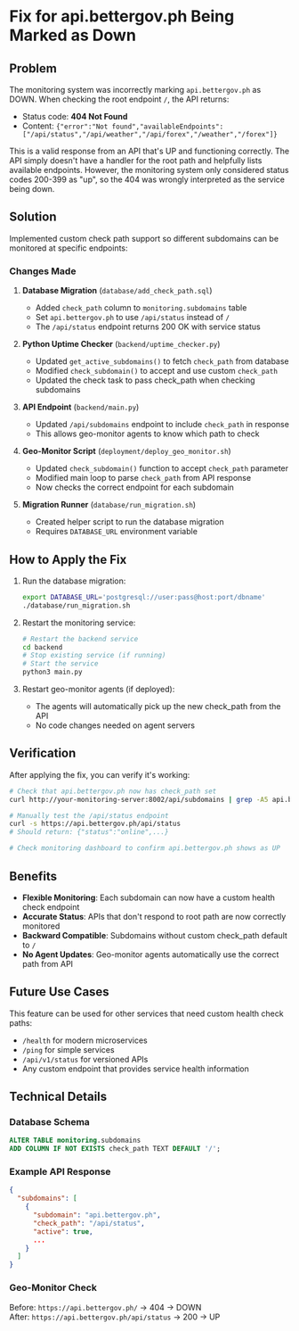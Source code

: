 # Fix for api.bettergov.ph Being Marked as Down

## Problem
The monitoring system was incorrectly marking `api.bettergov.ph` as DOWN. When checking the root endpoint `/`, the API returns:
- Status code: **404 Not Found**
- Content: `{"error":"Not found","availableEndpoints":["/api/status","/api/weather","/api/forex","/weather","/forex"]}`

This is a valid response from an API that's UP and functioning correctly. The API simply doesn't have a handler for the root path and helpfully lists available endpoints. However, the monitoring system only considered status codes 200-399 as "up", so the 404 was wrongly interpreted as the service being down.

## Solution
Implemented custom check path support so different subdomains can be monitored at specific endpoints:

### Changes Made

1. **Database Migration** (`database/add_check_path.sql`)
   - Added `check_path` column to `monitoring.subdomains` table
   - Set `api.bettergov.ph` to use `/api/status` instead of `/`
   - The `/api/status` endpoint returns 200 OK with service status

2. **Python Uptime Checker** (`backend/uptime_checker.py`)
   - Updated `get_active_subdomains()` to fetch `check_path` from database
   - Modified `check_subdomain()` to accept and use custom `check_path`
   - Updated the check task to pass check_path when checking subdomains

3. **API Endpoint** (`backend/main.py`)
   - Updated `/api/subdomains` endpoint to include `check_path` in response
   - This allows geo-monitor agents to know which path to check

4. **Geo-Monitor Script** (`deployment/deploy_geo_monitor.sh`)
   - Updated `check_subdomain()` function to accept `check_path` parameter
   - Modified main loop to parse `check_path` from API response
   - Now checks the correct endpoint for each subdomain

5. **Migration Runner** (`database/run_migration.sh`)
   - Created helper script to run the database migration
   - Requires `DATABASE_URL` environment variable

## How to Apply the Fix

1. Run the database migration:
   ```bash
   export DATABASE_URL='postgresql://user:pass@host:port/dbname'
   ./database/run_migration.sh
   ```

2. Restart the monitoring service:
   ```bash
   # Restart the backend service
   cd backend
   # Stop existing service (if running)
   # Start the service
   python3 main.py
   ```

3. Restart geo-monitor agents (if deployed):
   - The agents will automatically pick up the new check_path from the API
   - No code changes needed on agent servers

## Verification

After applying the fix, you can verify it's working:

```bash
# Check that api.bettergov.ph now has check_path set
curl http://your-monitoring-server:8002/api/subdomains | grep -A5 api.bettergov.ph

# Manually test the /api/status endpoint
curl -s https://api.bettergov.ph/api/status
# Should return: {"status":"online",...}

# Check monitoring dashboard to confirm api.bettergov.ph shows as UP
```

## Benefits

- **Flexible Monitoring**: Each subdomain can now have a custom health check endpoint
- **Accurate Status**: APIs that don't respond to root path are now correctly monitored
- **Backward Compatible**: Subdomains without custom check_path default to `/`
- **No Agent Updates**: Geo-monitor agents automatically use the correct path from API

## Future Use Cases

This feature can be used for other services that need custom health check paths:
- `/health` for modern microservices
- `/ping` for simple services
- `/api/v1/status` for versioned APIs
- Any custom endpoint that provides service health information

## Technical Details

### Database Schema
```sql
ALTER TABLE monitoring.subdomains 
ADD COLUMN IF NOT EXISTS check_path TEXT DEFAULT '/';
```

### Example API Response
```json
{
  "subdomains": [
    {
      "subdomain": "api.bettergov.ph",
      "check_path": "/api/status",
      "active": true,
      ...
    }
  ]
}
```

### Geo-Monitor Check
Before: `https://api.bettergov.ph/` → 404 → DOWN  
After: `https://api.bettergov.ph/api/status` → 200 → UP

